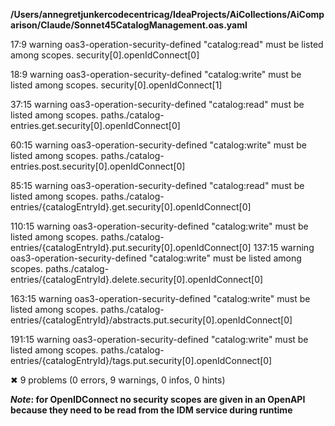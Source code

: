 __/Users/annegretjunkercodecentricag/IdeaProjects/AiCollections/AiComparison/Claude/Sonnet45CatalogManagement.oas.yaml__

17:9   warning  oas3-operation-security-defined  "catalog:read" must be listed among scopes.   security[0].openIdConnect[0]

18:9   warning  oas3-operation-security-defined  "catalog:write" must be listed among scopes.  security[0].openIdConnect[1]

37:15  warning  oas3-operation-security-defined  "catalog:read" must be listed among scopes.   paths./catalog-entries.get.security[0].openIdConnect[0]

60:15  warning  oas3-operation-security-defined  "catalog:write" must be listed among scopes.  paths./catalog-entries.post.security[0].openIdConnect[0]

85:15  warning  oas3-operation-security-defined  "catalog:read" must be listed among scopes.   paths./catalog-entries/{catalogEntryId}.get.security[0].openIdConnect[0]

110:15  warning  oas3-operation-security-defined  "catalog:write" must be listed among scopes.  paths./catalog-entries/{catalogEntryId}.put.security[0].openIdConnect[0]
137:15  warning  oas3-operation-security-defined  "catalog:write" must be listed among scopes.  paths./catalog-entries/{catalogEntryId}.delete.security[0].openIdConnect[0]

163:15  warning  oas3-operation-security-defined  "catalog:write" must be listed among scopes.  paths./catalog-entries/{catalogEntryId}/abstracts.put.security[0].openIdConnect[0]

191:15  warning  oas3-operation-security-defined  "catalog:write" must be listed among scopes.  paths./catalog-entries/{catalogEntryId}/tags.put.security[0].openIdConnect[0]

✖ 9 problems (0 errors, 9 warnings, 0 infos, 0 hints)

__*Note*: for OpenIDConnect no security scopes are given in an OpenAPI because they need to be read from the IDM service during runtime__
